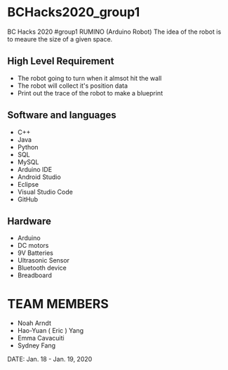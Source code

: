 # BCHacks2020_group1
BC Hacks 2020 #group1 RUMINO (Arduino Robot) 
The idea of the robot is to meaure the size of a given space. 
## High Level Requirement
* The robot going to turn when it almsot hit the wall 
* The robot will collect it's position data
* Print out the trace of the robot to make a blueprint
## Software and languages 
* C++
* Java 
* Python 
* SQL
* MySQL 
* Arduino IDE
* Android Studio
* Eclipse 
* Visual Studio Code 
* GitHub
## Hardware 
* Arduino
* DC motors
* 9V Batteries
* Ultrasonic Sensor
* Bluetooth device
* Breadboard 

# TEAM MEMBERS
* Noah Arndt 
* Hao-Yuan ( Eric ) Yang 
* Emma Cavacuiti 
* Sydney Fang

DATE: Jan. 18 - Jan. 19, 2020 
